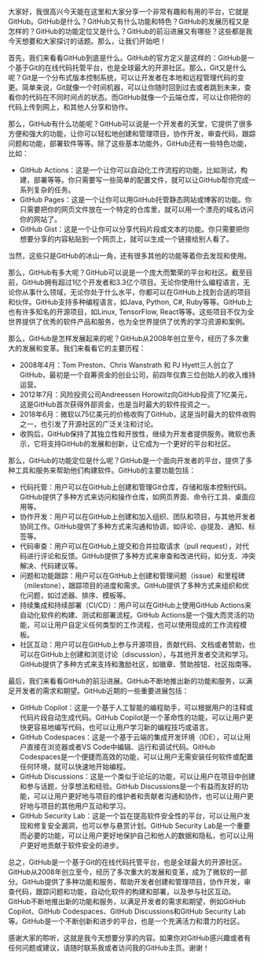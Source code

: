大家好，我很高兴今天能在这里和大家分享一个非常有趣和有用的平台，它就是GitHub。GitHub是什么？GitHub又有什么功能和特色？GitHub的发展历程又是怎样的？GitHub的功能定位又是什么？GitHub的前沿进展又有哪些？这些都是我今天想要和大家探讨的话题。那么，让我们开始吧！

首先，我们来看看GitHub到底是什么。GitHub的官方定义是这样的：GitHub是一个基于Git的在线代码托管平台，也是全球最大的开源社区。那么，Git又是什么呢？Git是一个分布式版本控制系统，可以让开发者在本地和远程管理代码的变更。简单来说，Git就像一个时间机器，可以让你随时回到过去或者跳到未来，查看你的代码在不同时间点的状态。而GitHub就像一个云端仓库，可以让你把你的代码上传到网上，和其他人分享和协作。

那么，GitHub有什么功能呢？GitHub可以说是一个开发者的天堂，它提供了很多方便和强大的功能，让你可以轻松地创建和管理项目，协作开发，审查代码，跟踪问题和功能，部署软件等等。除了这些基本功能外，GitHub还有一些特色功能，比如：

- GitHub Actions：这是一个让你可以自动化工作流程的功能，比如测试，构建，部署等等。你只需要写一些简单的配置文件，就可以让GitHub帮你完成一系列复杂的任务。
- GitHub Pages：这是一个让你可以用GitHub托管静态网站或博客的功能。你只需要把你的网页文件放在一个特定的仓库里，就可以用一个漂亮的域名访问你的网站了。
- GitHub Gist：这是一个让你可以分享代码片段或文本的功能。你只需要把你想要分享的内容粘贴到一个网页上，就可以生成一个链接给别人看了。

当然，这些只是GitHub的冰山一角，还有很多其他的功能等着你去发现和使用。

那么，GitHub有多大呢？GitHub可以说是一个庞大而繁荣的平台和社区。截至目前，GitHub拥有超过1亿个开发者和3.3亿个项目。无论你使用什么编程语言，无论你从事什么领域，无论你处于什么水平，你都可以在GitHub上找到合适的项目和伙伴。GitHub支持多种编程语言，如Java, Python, C#, Ruby等等。GitHub上也有许多知名的开源项目，如Linux, TensorFlow, React等等。这些项目不仅为全世界提供了优秀的软件产品和服务，也为全世界提供了优秀的学习资源和案例。

那么，GitHub是怎样发展起来的呢？GitHub从2008年创立至今，经历了多次重大的发展和变革。我们来看看它的主要历程：

- 2008年4月：Tom Preston、Chris Wanstrath 和 PJ Hyett三人创立了GitHub，最初是一个自筹资金的创业公司，前四年仅靠三位创始人的收入维持运营。
- 2012年7月：风险投资公司Andreessen Horowitz向GitHub投资了1亿美元，这是GitHub首次获得外部资金，也是当时最大的软件投资之一。
- 2018年6月：微软以75亿美元的价格收购了GitHub，这是当时最大的软件收购之一，也引发了开源社区的广泛关注和讨论。
- 收购后，GitHub保持了其独立性和开放性，继续为开发者提供服务。微软也表示，它将支持GitHub的发展和创新，让它成为一个更好的平台和社区。

那么，GitHub的功能定位是什么呢？GitHub是一个面向开发者的平台，提供了多种工具和服务来帮助他们构建软件。GitHub的主要功能包括：

- 代码托管：用户可以在GitHub上创建和管理Git仓库，存储和版本控制代码。GitHub提供了多种方式来访问和操作仓库，如网页界面、命令行工具、桌面应用等。
- 协作开发：用户可以在GitHub上创建和加入组织、团队和项目，与其他开发者协同工作。GitHub提供了多种方式来沟通和协调，如评论、@提及、通知、标签等。
- 代码审查：用户可以在GitHub上提交和合并拉取请求（pull request），对代码进行评论和反馈。GitHub提供了多种方式来审查和改进代码，如分支、冲突解决、代码建议等。
- 问题和功能跟踪：用户可以在GitHub上创建和管理问题（issue）和里程碑（milestone），跟踪项目的进度和需求。GitHub提供了多种方式来组织和优化问题，如过滤器、排序、模板等。
- 持续集成和持续部署（CI/CD）：用户可以在GitHub上使用GitHub Actions来自动化软件的构建、测试和部署流程。GitHub Actions是一个强大而灵活的功能，可以让用户自定义任何类型的工作流程，也可以使用现成的工作流程模板。
- 社区互动：用户可以在GitHub上参与开源项目，贡献代码、文档或者赞助，也可以在GitHub上创建和浏览讨论（discussion），与其他开发者交流和学习。GitHub提供了多种方式来支持和激励社区，如徽章、赞助按钮、社区指南等。

最后，我们来看看GitHub的前沿进展。GitHub不断地推出新的功能和服务，以满足开发者的需求和期望。GitHub近期的一些重要进展包括：

- GitHub Copilot：这是一个基于人工智能的编程助手，可以根据用户的注释或代码片段自动生成代码。GitHub Copilot是一个革命性的功能，可以让用户更快更容易地编写代码，也可以让用户学习新的编程技巧或语言。
- GitHub Codespaces：这是一个基于云端的集成开发环境（IDE），可以让用户直接在浏览器或者VS Code中编辑、运行和调试代码。GitHub Codespaces是一个便捷而高效的功能，可以让用户无需安装任何软件或配置任何环境，就可以快速地开始编程。
- GitHub Discussions：这是一个类似于论坛的功能，可以让用户在项目中创建和参与话题，分享想法和经验。GitHub Discussions是一个有益而友好的功能，可以让用户更好地与项目的维护者和贡献者沟通和协作，也可以让用户更好地与项目的其他用户互动和学习。
- GitHub Security Lab：这是一个旨在提高软件安全性的平台，可以让用户发现和修复安全漏洞，也可以参与悬赏计划。GitHub Security Lab是一个重要而必要的功能，可以让用户更好地保护自己和他人的数据和隐私，也可以让用户更好地贡献于软件安全的进步。

总之，GitHub是一个基于Git的在线代码托管平台，也是全球最大的开源社区。GitHub从2008年创立至今，经历了多次重大的发展和变革，成为了微软的一部分。GitHub提供了多种功能和服务，帮助开发者创建和管理项目，协作开发，审查代码，跟踪问题和功能，自动化软件的构建和部署，以及参与社区互动。GitHub不断地推出新的功能和服务，以满足开发者的需求和期望，例如GitHub Copilot、GitHub Codespaces、GitHub Discussions和GitHub Security Lab等。GitHub是一个不断创新和进步的平台，也是一个充满活力和潜力的社区。

感谢大家的聆听，这就是我今天想要分享的内容。如果你对GitHub感兴趣或者有任何问题或建议，请随时联系我或者访问我的GitHub主页。谢谢！